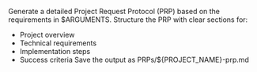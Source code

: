 Generate a detailed Project Request Protocol (PRP) based on the requirements in $ARGUMENTS. 
Structure the PRP with clear sections for:
- Project overview
- Technical requirements
- Implementation steps
- Success criteria
Save the output as PRPs/\${PROJECT_NAME}-prp.md
